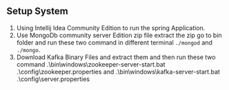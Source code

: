 Setup System
----
1. Using Intellij Idea Community Edition to run the spring Application.
2. Use MongoDb community server Edition zip file extract the zip 
go to bin folder and run these two command in different terminal
   ``./mongod`` and ``./mongo``.
3. Download Kafka Binary Files and extract them and then run these two
command 
   .\bin\windows\zookeeper-server-start.bat .\config\zookeeper.properties  and
   .\bin\windows\kafka-server-start.bat .\config\server.properties